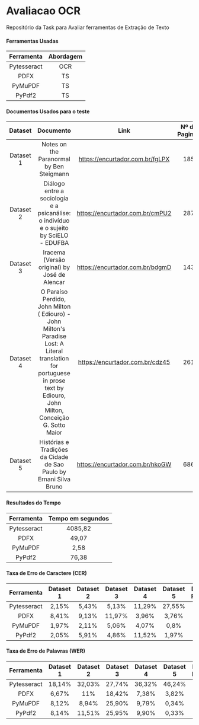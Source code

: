# Avaliacao OCR 
Repositório da Task para Avaliar ferramentas de Extração de Texto
 #### Ferramentas Usadas
  
| Ferramenta | Abordagem | 
|    :---:   |     :---:     |  
|  Pytesseract|   OCR |   
|  PDFX|   TS   |    
| PyMuPDF| TS |
| PyPdf2| TS |

 #### Documentos Usados para o teste

| Dataset|   Documento |    Link      | Nº de Paginas |
| :---:  |    :---:    |     :---:    |  :---:        |
|Dataset 1 |  Notes on the Paranormal by Ben Steigmann| https://encurtador.com.br/fgLPX |  185 |
|Dataset 2 |  Diálogo entre a sociologia e a psicanálise: o indivíduo e o sujeito by SciELO - EDUFBA | https://encurtador.com.br/cmPU2  | 287|
|Dataset 3| Iracema (Versão original) by José de Alencar     |   https://encurtador.com.br/bdgmD  |  143 |   
|Dataset 4|  O Paraíso Perdido, John Milton ( Ediouro) - John Milton's Paradise Lost: A Literal translation for portuguese in prose text by Ediouro, John Milton, Conceição G. Sotto Maior  | https://encurtador.com.br/cdz45    |   261 |
| Dataset 5| Histórias e Tradições da Cidade de Sao Paulo by Ernani Silva Bruno     |  https://encurtador.com.br/hkoGW   |  686|
       

 #### Resultados do Tempo
  
| Ferramenta | Tempo  em segundos| 
|    :---:   |  :---:    |  
|   Pytesseract |     4085,82     | 
|   PDFX    |       49,07    |  
|   PyMuPDF   |      2,58    |    
|   PyPdf2  |       76,38   |  




 #### Taxa de Erro de Caractere (CER)
  
| Ferramenta  | Dataset 1 |Dataset 2 |Dataset 3 |Dataset 4 |Dataset 5 |Desvio Padrão |
|    :---:    |  :---:    |   :---:   | :---:    | :---:    | :---:    | :---:       | 
| Pytesseract | 2,15%     |  5,43%    |  5,13%   | 11,29%   |  27,55%  |             |
| PDFX        | 8,41%     | 9,13%     | 11,97%   | 3,96%    | 3,76%    |             |
| PyMuPDF     |  1,97%    |  2,11%    | 5,06%    |  4,07%   | 0,8%     |             |
| PyPdf2      | 2,05%     |  5,91%    | 4,86%    | 11,52%   | 1,97%    |              |
 #### Taxa de Erro de Palavras (WER)
  
| Ferramenta  | Dataset 1 |Dataset 2 |Dataset 3 |Dataset 4 |Dataset 5 |Desvio Padrão |
|    :---:    |  :---:    |   :---:   | :---:    | :---:   | :---:    | :---:        | 
| Pytesseract | 18,14%    | 32,03%    |27,74%    | 36,32%  | 46,24%   |              |
| PDFX        | 6,67%     | 11%       |18,42%    | 7,38%   | 3,82%    |              |
| PyMuPDF     |8,12%      | 8,94%     | 25,90%   | 9,79%   | 0,34%    |              |
| PyPdf2      | 8,14%     | 11,51%    |  25,95%  | 9,90%   | 0,33%    |              |
